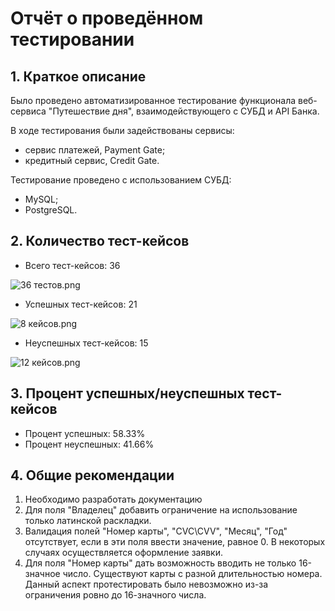 # Отчёт о проведённом тестировании

## 1. Краткое описание

Было проведено автоматизированное тестирование функционала веб-сервиса "Путешествие дня", взаимодействующего с СУБД и API Банка.

В ходе тестирования были задействованы сервисы:
* сервис платежей, Payment Gate;
* кредитный сервис, Credit Gate.

Тестирование проведено с использованием СУБД:
* MySQL;
* PostgreSQL.

## 2. Количество тест-кейсов
- Всего тест-кейсов: 36

![36 тестов.png](..%2F..%2FDesktop%2F36%20%F2%E5%F1%F2%EE%E2.png)

- Успешных тест-кейсов: 21

![8 кейсов.png](..%2F..%2FDesktop%2F8%20%EA%E5%E9%F1%EE%E2.png)

- Неуспешных тест-кейсов: 15

![12 кейсов.png](..%2F..%2FDesktop%2F12%20%EA%E5%E9%F1%EE%E2.png)

## 3. Процент успешных/неуспешных тест-кейсов

- Процент успешных: 58.33%
- Процент неуспешных: 41.66%

## 4. Общие рекомендации

1. Необходимо разработать документацию
2. Для поля "Владелец" добавить ограничение на использование только латинской раскладки.
3. Валидация полей "Номер карты", "CVC\CVV", "Месяц", "Год" отсутствует, если в эти поля ввести значение, равное 0. В некоторых случаях осуществляется оформление заявки.
4. Для поля "Номер карты" дать возможность вводить не только 16-значное число. Существуют карты с разной длительностью номера. Данный аспект протестировать было невозможно из-за ограничения ровно до 16-значного числа.